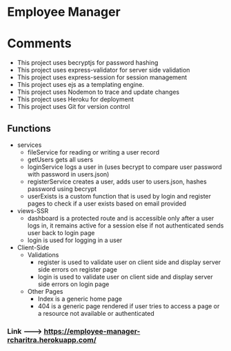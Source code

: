 # Employee Manager 
# Comments
- This project uses becryptjs for password hashing
- This project uses express-validator for server side validation
- This project uses express-session for session management
- This project uses ejs as a templating engine.
- This project uses Nodemon to trace and update changes
- This project uses Heroku for deployment 
- This project uses Git for version control

## Functions 
- services
    - fileService for reading or writing a user record
    - getUsers gets all users 
    - loginService logs a user in (uses becrypt to compare user password with password in users.json)
    - registerService creates a user, adds user to users.json, hashes password using becrypt
    - userExists is a custom function that is used by login and register pages to check if a user exists based on email provided
- views-SSR 
    - dashboard is a protected route and is accessible only after a user logs in, it remains active for a session else if not authenticated sends user back to login page
    - login is used for logging in a user
- Client-Side
    - Validations
        - register is used to validate user on client side and display server side errors on register page
        - login is used to validate user on client side and display server side errors on login page
    - Other Pages
        - Index is a generic home page
        - 404 is a generic page rendered if user tries to access a page or a resource not available or authenticated 

### Link ---> https://employee-manager-rcharitra.herokuapp.com/